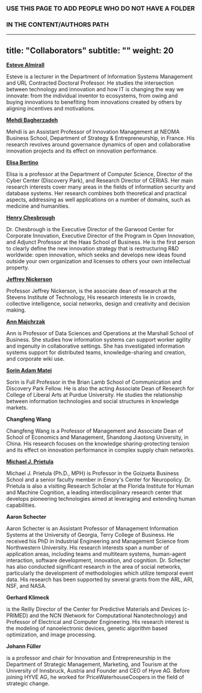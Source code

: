 ### USE THIS PAGE TO ADD PEOPLE WHO DO NOT HAVE A FOLDER
### IN THE CONTENT/AUTHORS PATH
---
title: "Collaborators"
subtitle: ""
weight: 20
---

**[Esteve Almirall](http://estevealmirall.com/)**

Esteve is a lecturer in the Department of Information Systems Management and URL Contracted Doctoral Professor. He studies the intersection between technology and innovation and how IT is changing the way we innovate: from the individual inventor to ecosystems, from owing and buying innovations to benefiting from innovations created by others by aligning incentives and motivations.


**[Mehdi Bagherzadeh](https://mbagherz.bitbucket.io/)**

Mehdi is an Assistant Professor of Innovation Management at NEOMA Business School, Department of Strategy & Entrepreneurship, in France. His research revolves around governance dynamics of open and collaborative innovation projects and its effect on innovation performance.


**[Elisa Bertino](https://www.cs.purdue.edu/people/bertino)**

Elisa is a professor at the Department of Computer Science, Director of the Cyber Center (Discovery Park), and Research Director of CERIAS. Her main research interests cover many areas in the fields of information security and database systems. Her research combines both theoretical and practical aspects, addressing as well applications on a number of domains, such as medicine and humanities.


**[Henry Chesbrough](http://facultybio.haas.berkeley.edu/faculty-list/chesbrough-henry/)**

Dr. Chesbrough is the Executive Director of the Garwood Center for Corporate Innovation, Executive Director of the Program in Open Innovation, and Adjunct Professor at the Haas School of Business. He is the first person to clearly define the new innovation strategy that is restructuring R&D worldwide: open innovation, which seeks and develops new ideas found outside your own organization and licenses to others your own intellectual property.


**[Jeffrey Nickerson](https://web.stevens.edu/facultyprofile/?id=672)**

Professor Jeffrey Nickerson, is the associate dean of research at the Stevens Institute of Technology, His research interests lie in crowds, collective intelligence, social networks, design and creativity and decision making.


**[Ann Majchrzak](https://www.marshall.usc.edu/personnel/ann-majchrzak)**

Ann is Professor of Data Sciences and Operations at the Marshall School of Business. She studies how information systems can support worker agility and ingenuity in collaborative settings. She has investigated information systems support for distributed teams, knowledge-sharing and creation, and corporate wiki use.


**[Sorin Adam Matei](https://www.cla.purdue.edu/communication/directory/?p=Sorin%20Adam_Matei)**

Sorin is Full Professor in the Brian Lamb School of Communication and Discovery Park Fellow. He is also the acting Associate Dean of Research for College of Liberal Arts at Purdue University. He studies the relationship between information technologies and social structures in knowledge markets.


**Changfeng Wang**

Changfeng Wang is a Professor of Management and Associate Dean of School of Economics and Management, Shandong Jiaotong University, in China. His research focuses on the knowledge sharing-protecting tension and its effect on innovation performance in complex supply chain networks.


**[Michael J. Prietula](https://goizueta.emory.edu/faculty/profiles/display.aspx?username=prietula_michael)**

Michael J. Prietula (Ph.D., MPH) is Professor in the Goizueta Business School and a senior faculty member in Emory's Center for Neuropolicy. Dr. Prietula is also a visiting Research Scholar at the Florida Institute for Human and Machine Cognition, a leading interdisciplinary research center that develops pioneering technologies aimed at leveraging and extending human capabilities.


**Aaron Schecter**

Aaron Schecter is an Assistant Professor of Management Information Systems at the University of Georgia, Terry College of Business. He received his PhD in Industrial Engineering and Management Science from Northwestern University. His research interests span a number of application areas, including teams and multiteam systems, human-agent interaction, software development, innovation, and cognition. Dr. Schecter has also conducted significant research in the area of social networks, particularly the development of methodologies which utilize temporal event data. His research has been supported by several grants from the ARL, ARI, NSF, and NASA.


**Gerhard Klimeck** 

is the Reilly Director of the Center for Predictive Materials and Devices (c-PRIMED) and the NCN (Network for Computational Nanotechnology) and Professor of Electrical and Computer Engineering. His research interest is the modeling of nanoelectronic devices, genetic algorithm based optimization, and image processing.


**Johann Füller**

is a professor and chair for Innovation and Entrepreneurship in the Department of Strategic Management, Marketing, and Tourism at the University of Innsbruck, Austria and Founder and CEO of Hyve AG. Before joining HYVE AG, he worked for PriceWaterhouseCoopers in the field of strategic change.
